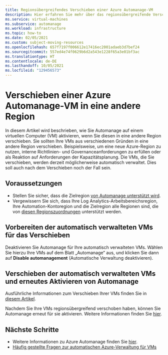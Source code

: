 ```yaml
---
title: Regionsübergreifendes Verschieben einer Azure Automanage-VM
description: Hier erfahren Sie mehr über das regionsübergreifende Verschieben eines automatisch verwalteten virtuellen Computers.
ms.service: virtual-machines
ms.subservice: automanage
ms.workload: infrastructure
ms.topic: how-to
ms.date: 02/05/2021
ms.custom: subject-moving-resources
ms.openlocfilehash: 657f7197f006612e17416ec2001adaeb3d7bef24
ms.sourcegitcommit: 557ed4e74f0629b6d2a543e1228f65a3e01bf3ac
ms.translationtype: HT
ms.contentlocale: de-DE
ms.lasthandoff: 10/05/2021
ms.locfileid: "129456573"
---
```

# <a name="move-an-azure-automanage-virtual-machine-to-a-different-region"></a>Verschieben einer Azure Automanage-VM in eine andere Region
In diesem Artikel wird beschrieben, wie Sie Automanage auf einem virtuellen Computer (VM) aktivieren, wenn Sie diesen in eine andere Region verschieben. Sie sollten Ihre VMs aus verschiedenen Gründen in eine andere Region verschieben. Beispielsweise, um eine neue Azure-Region zu nutzen, interne Richtlinien- und Governanceanforderungen zu erfüllen oder als Reaktion auf Anforderungen der Kapazitätsplanung. Die VMs, die Sie verschieben, werden derzeit möglicherweise automatisch verwaltet. Dies soll auch nach dem Verschieben noch der Fall sein.

## <a name="prerequisites"></a>Voraussetzungen
* Stellen Sie sicher, dass die Zielregion [von Automanage unterstützt wird](./automanage-virtual-machines.md#prerequisites).
* Vergewissern Sie sich, dass Ihre Log Analytics-Arbeitsbereichsregion, Ihre Automation-Kontoregion und die Zielregion alle Regionen sind, die von [diesen Regionszuordnungen](../automation/how-to/region-mappings.md) unterstützt werden.

## <a name="prepare-your-automanaged-vms-for-moving"></a>Vorbereiten der automatisch verwalteten VMs für das Verschieben
Deaktivieren Sie Automanage für Ihre automatisch verwalteten VMs. Wählen Sie hierzu Ihre VMs auf dem Blatt „Automanage“ aus, und klicken Sie dann auf **Disable automanagement** (Automatische Verwaltung deaktivieren).

## <a name="move-your-automanaged-vms-and-re-enable-automanage"></a>Verschieben der automatisch verwalteten VMs und erneutes Aktivieren von Automanage
Ausführliche Informationen zum Verschieben Ihrer VMs finden Sie in [diesem Artikel](../resource-mover/tutorial-move-region-virtual-machines.md).

Nachdem Sie Ihre VMs regionsübergreifend verschoben haben, können Sie Automanage erneut für sie aktivieren. Weitere Informationen finden Sie [hier](./automanage-virtual-machines.md#enabling-automanage-for-vms-in-azure-portal).

## <a name="next-steps"></a>Nächste Schritte
* Weitere Informationen zu Azure Automanage finden Sie [hier](./automanage-virtual-machines.md).
* [Häufig gestellte Fragen zur automatischen Azure-Verwaltung für VMs](./faq.yml)